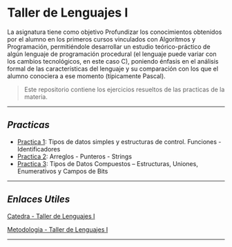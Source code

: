 # Taller de Lenguajes I
La asignatura tiene como objetivo Profundizar los conocimientos obtenidos por el alumno en los primeros cursos
vinculados con Algoritmos y Programación, permitiéndole desarrollar un estudio teórico-práctico de algún lenguaje de programación procedural (el lenguaje puede variar con los cambios tecnológicos, en este caso C), poniendo énfasis en el análisis formal de las características del lenguaje y su comparación con los que el alumno conociera a ese momento (típicamente Pascal).

>Este repositorio contiene los ejercicios resueltos de las practicas de la materia.
___

## ***Practicas***
* [Practica 1]((https://github.com/gonblas/Taller_de_lenguajes_I/tree/main/Practicas/Practica%201) "Practica 1"): Tipos de datos simples y estructuras de control. Funciones - Identificadores
* [Practica 2]((https://github.com/gonblas/Taller_de_lenguajes_I/tree/main/Practicas/Practica%202) "Practica 2"): Arreglos - Punteros - Strings
* [Practica 3]((https://github.com/gonblas/Taller_de_lenguajes_I/tree/main/Practicas/Practica%203) "Practica 3"): Tipos de Datos Compuestos – Estructuras, Uniones, Enumerativos y Campos de Bits
___

## ***Enlaces Utiles***

[Catedra - Taller de Lenguajes I]((http://163.10.22.92//catedras/TallerLeng1/) "Pagina de la catedra")

[Metodologia - Taller de Lenguajes I]((https://ic.info.unlp.edu.ar/wp-content/uploads/2022/02/Taller-de-Lenguajes-I.pdf) "Metodologia de la materia")

___
